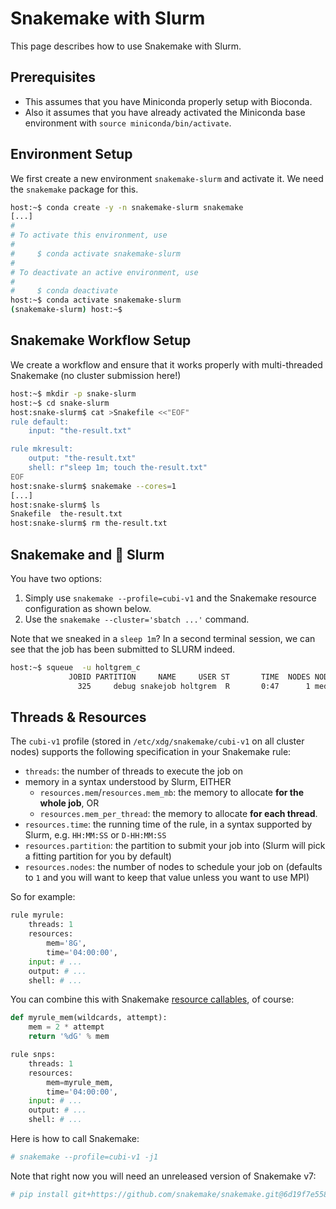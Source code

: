 # Snakemake with Slurm

This page describes how to use Snakemake with Slurm.

## Prerequisites

- This assumes that you have Miniconda properly setup with Bioconda.
- Also it assumes that you have already activated the Miniconda base environment with `source miniconda/bin/activate`.

## Environment Setup

We first create a new environment `snakemake-slurm` and activate it.
We need the `snakemake` package for this.

```bash
host:~$ conda create -y -n snakemake-slurm snakemake
[...]
#
# To activate this environment, use
#
#     $ conda activate snakemake-slurm
#
# To deactivate an active environment, use
#
#     $ conda deactivate
host:~$ conda activate snakemake-slurm
(snakemake-slurm) host:~$
```

## Snakemake Workflow Setup

We create a workflow and ensure that it works properly with multi-threaded Snakemake (no cluster submission here!)

```bash
host:~$ mkdir -p snake-slurm
host:~$ cd snake-slurm
host:snake-slurm$ cat >Snakefile <<"EOF"
rule default:
    input: "the-result.txt"

rule mkresult:
    output: "the-result.txt"
    shell: r"sleep 1m; touch the-result.txt"
EOF
host:snake-slurm$ snakemake --cores=1
[...]
host:snake-slurm$ ls
Snakefile  the-result.txt
host:snake-slurm$ rm the-result.txt
```

## Snakemake and :tada: Slurm

You have two options:

1. Simply use `snakemake --profile=cubi-v1` and the Snakemake resource configuration as shown below.
2. Use the `snakemake --cluster='sbatch ...'` command.

Note that we sneaked in a `sleep 1m`? In a second terminal session, we can see that the job has been submitted to SLURM indeed.

```bash
host:~$ squeue  -u holtgrem_c
             JOBID PARTITION     NAME     USER ST       TIME  NODES NODELIST(REASON)
               325     debug snakejob holtgrem  R       0:47      1 med0127
```

## Threads & Resources

The `cubi-v1` profile (stored in `/etc/xdg/snakemake/cubi-v1` on all cluster nodes) supports the following specification in your Snakemake rule:

* `threads`: the number of threads to execute the job on
* memory in a syntax understood by Slurm, EITHER
    * `resources.mem`/`resources.mem_mb`: the memory to allocate **for the whole job**, OR 
    * `resources.mem_per_thread`: the memory to allocate **for each thread**.
* `resources.time`: the running time of the rule, in a syntax supported by Slurm, e.g. `HH:MM:SS` or `D-HH:MM:SS`
* `resources.partition`: the partition to submit your job into (Slurm will pick a fitting partition for you by default)
* `resources.nodes`: the number of nodes to schedule your job on (defaults to `1` and you will want to keep that value unless you want to use MPI)

So for example:

```python
rule myrule:
    threads: 1
    resources:
        mem='8G',
        time='04:00:00',
    input: # ...
    output: # ...
    shell: # ...
```

You can combine this with Snakemake [resource callables](https://snakemake.readthedocs.io/en/stable/snakefiles/rules.html?highlight=resources#resources), of course:

```python
def myrule_mem(wildcards, attempt):
    mem = 2 * attempt
    return '%dG' % mem

rule snps:
    threads: 1
    resources:
        mem=myrule_mem,
        time='04:00:00',
    input: # ...
    output: # ...
    shell: # ...
```

Here is how to call Snakemake:

```bash
# snakemake --profile=cubi-v1 -j1
```

Note that right now you will need an unreleased version of Snakemake v7:

```bash
# pip install git+https://github.com/snakemake/snakemake.git@6d19f7e5585d9e9ee93c66222b7883ef09c1bc1d
```
